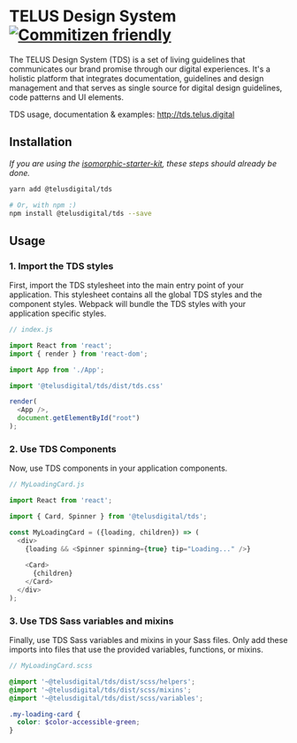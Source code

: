 # TELUS Design System [![Commitizen friendly](https://img.shields.io/badge/commitizen-friendly-brightgreen.svg)](http://commitizen.github.io/cz-cli/)

The TELUS Design System (TDS) is a set of living guidelines that communicates our brand promise through our digital experiences. 
It's a holistic platform that integrates documentation, guidelines and design management and that serves as single source for 
digital design guidelines, code patterns and UI elements.

TDS usage, documentation & examples: <http://tds.telus.digital>


## Installation

_If you are using the [isomorphic-starter-kit](https://github.com/telusdigital/telus-isomorphic-starter-kit), these steps should already be done._ 

```sh
yarn add @telusdigital/tds

# Or, with npm :)
npm install @telusdigital/tds --save
```

## Usage

### 1. Import the TDS styles

First, import the TDS stylesheet into the main entry point of your application. This stylesheet contains all the global TDS styles and the 
component styles. Webpack will bundle the TDS styles with your application specific styles.

```js
// index.js

import React from 'react';
import { render } from 'react-dom';

import App from './App';

import '@telusdigital/tds/dist/tds.css'

render(
  <App />,
  document.getElementById("root")
);
```

### 2. Use TDS Components 

Now, use TDS components in your application components.

```js
// MyLoadingCard.js

import React from 'react';

import { Card, Spinner } from '@telusdigital/tds';

const MyLoadingCard = ({loading, children}) => (
  <div>
    {loading && <Spinner spinning={true} tip="Loading..." />}
    
    <Card>
      {children}
    </Card>
  </div>
);
```

### 3. Use TDS Sass variables and mixins

Finally, use TDS Sass variables and mixins in your Sass files. Only add these imports into files that use the provided
variables, functions, or mixins.

```scss
// MyLoadingCard.scss

@import '~@telusdigital/tds/dist/scss/helpers';
@import '~@telusdigital/tds/dist/scss/mixins';
@import '~@telusdigital/tds/dist/scss/variables';

.my-loading-card {
  color: $color-accessible-green;
}
```

